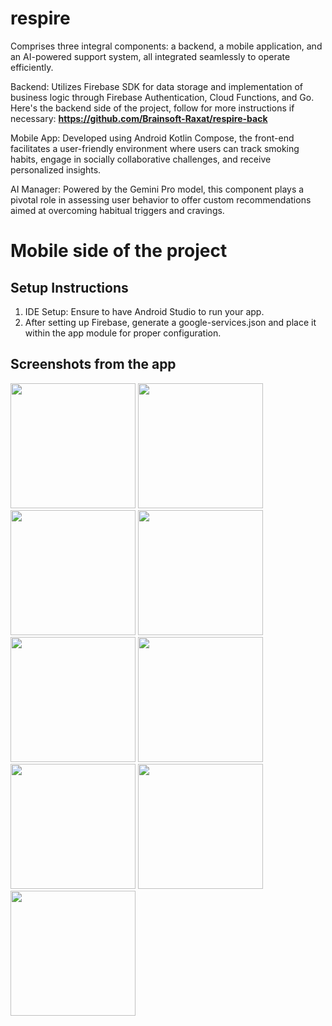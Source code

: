 # respire
Comprises three integral components: a backend, a mobile application, and an AI-powered support system, all integrated seamlessly to operate efficiently.

Backend: Utilizes Firebase SDK for data storage and implementation of business logic through Firebase Authentication, Cloud Functions, and Go.
Here's the backend side of the project, follow for more instructions if necessary: **https://github.com/Brainsoft-Raxat/respire-back**

Mobile App: Developed using Android Kotlin Compose, the front-end facilitates a user-friendly environment where users can track smoking habits, engage in socially collaborative challenges, and receive personalized insights.

AI Manager: Powered by the Gemini Pro model, this component plays a pivotal role in assessing user behavior to offer custom recommendations aimed at overcoming habitual triggers and cravings.

# Mobile side of the project

## Setup Instructions
1. IDE Setup: Ensure to have Android Studio to run your app.
2. After setting up Firebase, generate a google-services.json and place it within the app module for proper configuration.

## Screenshots from the app
<img src = "https://github.com/aidanakalimbekova/respire-mobile/blob/main/1.png" width ="200" /> <img src = "https://github.com/aidanakalimbekova/respire-mobile/blob/main/2.png" width ="200" /> <img src = "https://github.com/aidanakalimbekova/respire-mobile/blob/main/11.png" width ="200" /> <img src = "https://github.com/aidanakalimbekova/respire-mobile/blob/main/12.png" width ="200" /> <img src = "https://github.com/aidanakalimbekova/respire-mobile/blob/main/5.png" width ="200" /> <img src = "https://github.com/aidanakalimbekova/respire-mobile/blob/main/6.png" width ="200" /> <img src = "https://github.com/aidanakalimbekova/respire-mobile/blob/main/7.png" width ="200" /> <img src = "https://github.com/aidanakalimbekova/respire-mobile/blob/main/8.png" width ="200" /> <img src = "https://github.com/aidanakalimbekova/respire-mobile/blob/main/9.png" width ="200" />
